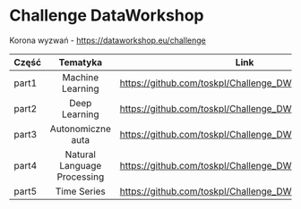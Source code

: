 # Challenge DataWorkshop
Korona wyzwań - https://dataworkshop.eu/challenge

|Część | Tematyka | Link |
| ------------- |:-------------:|:-------------:|
part1 |Machine Learning| https://github.com/toskpl/Challenge_DW/tree/master/part1
part2 | Deep Learning | https://github.com/toskpl/Challenge_DW/tree/master/part2
part3 | Autonomiczne auta | https://github.com/toskpl/Challenge_DW/tree/master/part3
part4 | Natural Language Processing | https://github.com/toskpl/Challenge_DW/tree/master/part4
part5 | Time Series | https://github.com/toskpl/Challenge_DW/tree/master/part5
